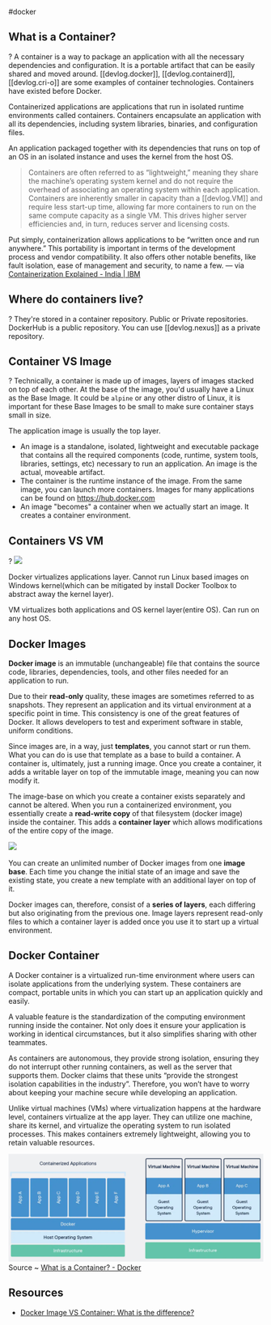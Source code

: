 
#docker

## What is a Container?

?
A container is a way to package an application with all the necessary dependencies and configuration. It is a portable artifact that can be easily shared and moved around. [[devlog.docker]], [[devlog.containerd]], [[devlog.cri-o]] are some examples of container technologies. Containers have existed before Docker.

Containerized applications are applications that run in isolated runtime environments called containers. Containers encapsulate an application with all its dependencies, including system libraries, binaries, and configuration files.

An application packaged together with its dependencies that runs on top of an OS in an isolated instance and uses the kernel from the host OS.

> Containers are often referred to as “lightweight,” meaning they share the machine’s operating system kernel and do not require the overhead of associating an operating system within each application. Containers are inherently smaller in capacity than a [[devlog.VM]] and require less start-up time, allowing far more containers to run on the same compute capacity as a single VM. This drives higher server efficiencies and, in turn, reduces server and licensing costs.

Put simply, containerization allows applications to be “written once and run anywhere.” This portability is important in terms of the development process and vendor compatibility. It also offers other notable benefits, like fault isolation, ease of management and security, to name a few. — via [Containerization Explained - India | IBM](https://www.ibm.com/in-en/cloud/learn/containerization)

## Where do containers live?

?
They're stored in a container repository. Public or Private repositories. DockerHub is a public repository. You can use [[devlog.nexus]] as a private repository.

## Container VS Image

?
Technically, a container is made up of images, layers of images stacked on top of each other.
At the base of the image, you'd usually have a Linux as the Base Image. It could be `alpine` or any other distro of Linux, it is important for these Base Images to be small to make sure container stays small in size.

The application image is usually the top layer.

- An image is a standalone, isolated, lightweight and executable package that contains
  all the required components (code, runtime, system tools, libraries, settings, etc)
  necessary to run an application. An image is the actual, moveable artifact.
- The container is the runtime instance of the image. From the same image, you can launch more containers.
  Images for many applications can be found on https://hub.docker.com
- An image "becomes" a container when we actually start an image. It creates a container environment.

## Containers VS VM

?
![](https://res.cloudinary.com/zubayr/image/upload/v1657820046/wiki/rbvrr2wexsbxl8yuddgp.png)

Docker virtualizes applications layer. Cannot run Linux based images on Windows kernel(which can be mitigated by install Docker Toolbox to abstract away the kernel layer).

VM virtualizes both applications and OS kernel layer(entire OS). Can run on any host OS.

## Docker Images

**Docker image** is an immutable (unchangeable) file that contains the source code, libraries, dependencies, tools, and other files needed for an application to run.

Due to their **read-only** quality, these images are sometimes referred to as snapshots. They represent an application and its virtual environment at a specific point in time. This consistency is one of the great features of Docker. It allows developers to test and experiment software in stable, uniform conditions.

Since images are, in a way, just **templates**, you cannot start or run them. What you can do is use that template as a base to build a container. A container is, ultimately, just a running image. Once you create a container, it adds a writable layer on top of the immutable image, meaning you can now modify it.

The image-base on which you create a container exists separately and cannot be altered. When you run a containerized environment, you essentially create a **read-write copy** of that filesystem (docker image) inside the container. This adds a **container layer** which allows modifications of the entire copy of the image.

![](https://res.cloudinary.com/zubayr/image/upload/v1657821563/wiki/pshjskltg9vpslfynuvj.png)

You can create an unlimited number of Docker images from one **image base**. Each time you change the initial state of an image and save the existing state, you create a new template with an additional layer on top of it.

Docker images can, therefore, consist of a **series of layers**, each differing but also originating from the previous one. Image layers represent read-only files to which a container layer is added once you use it to start up a virtual environment.

## Docker Container

A Docker container is a virtualized run-time environment where users can isolate applications from the underlying system. These containers are compact, portable units in which you can start up an application quickly and easily.

A valuable feature is the standardization of the computing environment running inside the container. Not only does it ensure your application is working in identical circumstances, but it also simplifies sharing with other teammates.

As containers are autonomous, they provide strong isolation, ensuring they do not interrupt other running containers, as well as the server that supports them. Docker claims that these units “provide the strongest isolation capabilities in the industry”. Therefore, you won’t have to worry about keeping your machine secure while developing an application.

Unlike virtual machines (VMs) where virtualization happens at the hardware level, containers virtualize at the app layer. They can utilize one machine, share its kernel, and virtualize the operating system to run isolated processes. This makes containers extremely lightweight, allowing you to retain valuable resources.

![Containers and Virtual Machines Together](/assets/images/containers%20and%20vms.png)
Source ~ [What is a Container? - Docker](https://www.docker.com/resources/what-container/)

## Resources

- [Docker Image VS Container: What is the difference?](https://phoenixnap.com/kb/docker-image-vs-container)
